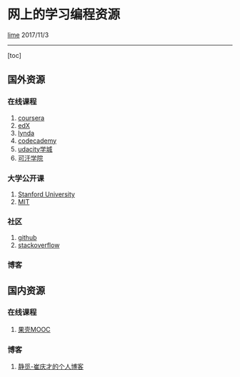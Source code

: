 # 网上的学习编程资源

[lime](https://github.com/Zeta-lime) 2017/11/3

---

[toc]

## 国外资源

### 在线课程
1. [coursera](https://www.coursera.org/)
2. [edX](https://www.edx.org/)
3. [lynda](https://www.lynda.com/)
4. [codecademy](https://www.codecademy.com/)
5. [udacity学城](https://cn.udacity.com/)
6. [可汗学院](https://www.khanacademy.org/)

### 大学公开课
1. [Stanford University](http://online.stanford.edu/courses)
2. [MIT](https://ocw.mit.edu/index.htm)

### 社区
1. [github](https://github.com/)
2. [stackoverflow](https://stackoverflow.com/)

### 博客

## 国内资源

### 在线课程
1. [果壳MOOC](https://mooc.guokr.com/)

### 博客
1. [静觅-崔庆才的个人博客](http://cuiqingcai.com/)
